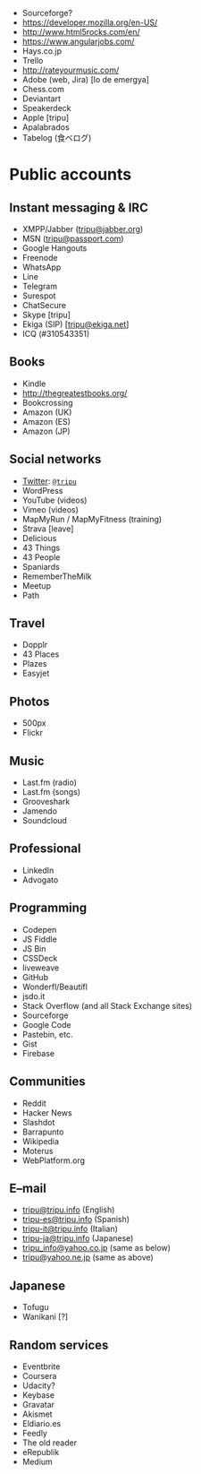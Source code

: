 
* Sourceforge?
* https://developer.mozilla.org/en-US/
* http://www.html5rocks.com/en/
* https://www.angularjobs.com/
* Hays.co.jp
* Trello
* http://rateyourmusic.com/
* Adobe (web, Jira)
[lo de emergya]
* Chess.com
* Deviantart
* Speakerdeck
* Apple [tripu]
* Apalabrados
* Tabelog (食ベログ)

Public accounts
===============

Instant messaging & IRC
-----------------------

* XMPP/Jabber (tripu@jabber.org)
* MSN (tripu@passport.com)
* Google Hangouts
* Freenode
* WhatsApp
* Line
* Telegram
* Surespot
* ChatSecure
* Skype [tripu]
* Ekiga (SIP) [tripu@ekiga.net]
* ICQ (#310543351)

Books
-----

* Kindle
* http://thegreatestbooks.org/
* Bookcrossing
* Amazon (UK)
* Amazon (ES)
* Amazon (JP)

Social networks
---------------

* [Twitter](https://twitter.com/): [`@tripu`](https://twitter.com/tripu)
* WordPress
* YouTube (videos)
* Vimeo (videos)
* MapMyRun / MapMyFitness (training)
* Strava [leave]
* Delicious
* 43 Things
* 43 People
* Spaniards
* RememberTheMilk
* Meetup
* Path

Travel
------

* Dopplr
* 43 Places
* Plazes
* Easyjet

Photos
------

* 500px
* Flickr

Music
-----

* Last.fm (radio)
* Last.fm (songs)
* Grooveshark
* Jamendo
* Soundcloud

Professional
------------

* LinkedIn
* Advogato

Programming
-----------

* Codepen
* JS Fiddle
* JS Bin
* CSSDeck
* liveweave
* GitHub
* Wonderfl/Beautifl
* jsdo.it
* Stack Overflow (and all Stack Exchange sites)
* Sourceforge
* Google Code
* Pastebin, etc.
* Gist
* Firebase

Communities
-----------

* Reddit
* Hacker News
* Slashdot
* Barrapunto
* Wikipedia
* Moterus
* WebPlatform.org

E–mail
------

* tripu@tripu.info (English)
* tripu-es@tripu.info (Spanish)
* tripu-it@tripu.info (Italian)
* tripu-ja@tripu.info (Japanese)
* tripu_info@yahoo.co.jp (same as below)
* tripu@yahoo.ne.jp (same as above)

Japanese
--------

* Tofugu
* Wanikani [?]

Random services
---------------

* Eventbrite
* Coursera
* Udacity?
* Keybase
* Gravatar
* Akismet
* Eldiario.es
* Feedly
* The old reader
* eRepublik
* Medium


